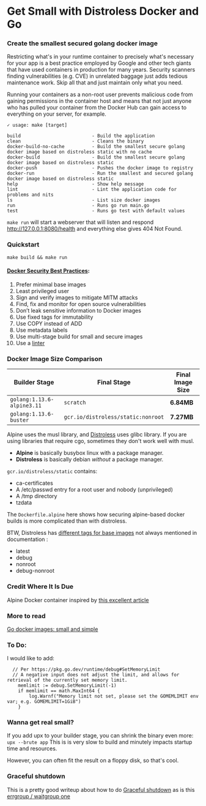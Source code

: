 # Get Small with Distroless Docker and Go
### Create the smallest secured golang docker image

Restricting what's in your runtime container to precisely what's necessary for your app is a best practice employed by Google and other tech giants that have used containers in production for many years. Security scanners finding vulnerabilities (e.g. CVE) in unrelated baggage just adds tedious maintenance work. Skip all that and just maintain only what you need.

Running your containers as a non-root user prevents malicious code from gaining permissions in the container host and means that not just anyone who has pulled your container from the Docker Hub can gain access to everything on your server, for example.

```
✓ usage: make [target]

build                          - Build the application
clean                          - Cleans the binary
docker-build-no-cache          - Build the smallest secure golang docker image based on distroless static with no cache
docker-build                   - Build the smallest secure golang docker image based on distroless static
docker-push                    - Pushes the docker image to registry
docker-run                     - Run the smallest and secured golang docker image based on distroless static
help                           - Show help message
lint                           - Lint the application code for problems and nits
ls                             - List size docker images
run                            - Runs go run main.go
test                           - Runs go test with default values
```

`make run` will start a webserver that will listen and respond http://127.0.0.1:8080/health and everything else gives 404 Not Found.
### Quickstart 

```
make build && make run
```

#### [Docker Security Best Practices](https://snyk.io/blog/10-docker-image-security-best-practices/):
1. Prefer minimal base images
2. Least privileged user
3. Sign and verify images to mitigate MITM attacks
4. Find, fix and monitor for open source vulnerabilities
5. Don’t leak sensitive information to Docker images
6. Use fixed tags for immutability
7. Use COPY instead of ADD
8. Use metadata labels
9. Use multi-stage build for small and secure images
10. Use a [linter](https://github.com/hadolint/hadolint)

### Docker Image Size Comparison

| **Builder Stage** | **Final Stage** | **Final Image Size** |
|---|---|---|
| `golang:1.13.6-alpine3.11` | `scratch` | **6.84MB**  |
| `golang:1.13.6-buster` | `gcr.io/distroless/static:nonroot` | **7.27MB** |

Alpine uses the musl library, and [Distroless](https://github.com/GoogleContainerTools/distroless/tree/master/base) uses glibc library. 
If you are using libraries that require cgo, sometimes they don't work well with musl.

+ **Alpine** is basically busybox linux with a package manager.
+ **Distroless** is basically debian _without_ a package manager.

`gcr.io/distroless/static` contains:

* ca-certificates
* A /etc/passwd entry for a root user and nobody (unprivileged)
* A /tmp directory
* tzdata

The `Dockerfile.alpine` here shows how securing alpine-based docker builds is more complicated than with distroless.

BTW, Distroless has [different tags for base images](https://console.cloud.google.com/gcr/images/distroless/GLOBAL/base?gcrImageListsize=10) not always mentioned in documentation :

+ latest
+ debug
+ nonroot
+ debug-nonroot

### Credit Where It Is Due

Alpine Docker container inspired by [this excellent article](https://medium.com/@chemidy/create-the-smallest-and-secured-golang-docker-image-based-on-scratch-4752223b7324)

### More to read

[Go docker images: small and simple](https://laurentsv.com/blog/2024/06/25/stop-the-go-and-docker-madness.html)

### To Do:
I would like to add:
```
  // Per https://pkg.go.dev/runtime/debug#SetMemoryLimit
  // A negative input does not adjust the limit, and allows for retrieval of the currently set memory limit.
	memlimit := debug.SetMemoryLimit(-1)
	if memlimit == math.MaxInt64 {
		log.Warnf("Memory limit not set, please set the GOMEMLIMIT env var; e.g. GOMEMLIMIT=1GiB")
	}
```

### Wanna get **real** small?
If you add upx to your builder stage, you can shrink the binary even more:
`upx --brute app`
This is is very slow to build and minutely impacts startup time and resources.

However, you can often fit the result on a floppy disk, so that's cool.

### Graceful shutdown
This is a pretty good writeup about how to do [Graceful shutdown](https://rafallorenz.com/go/handle-signals-to-graceful-shutdown-http-server/) as is this [errgroup / waitgroup one](https://www.rudderstack.com/blog/implementing-graceful-shutdown-in-go/)
